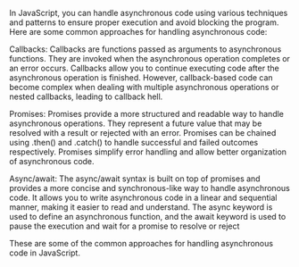 In JavaScript, you can handle asynchronous code using various techniques and patterns to ensure proper execution and avoid blocking the program. Here are some common approaches for handling asynchronous code:

Callbacks: Callbacks are functions passed as arguments to asynchronous functions. They are invoked when the asynchronous operation completes or an error occurs. Callbacks allow you to continue executing code after the asynchronous operation is finished. However, callback-based code can become complex when dealing with multiple asynchronous operations or nested callbacks, leading to callback hell.

Promises: Promises provide a more structured and readable way to handle asynchronous operations. They represent a future value that may be resolved with a result or rejected with an error. Promises can be chained using .then() and .catch() to handle successful and failed outcomes respectively. Promises simplify error handling and allow better organization of asynchronous code.

Async/await: The async/await syntax is built on top of promises and provides a more concise and synchronous-like way to handle asynchronous code. It allows you to write asynchronous code in a linear and sequential manner, making it easier to read and understand. The async keyword is used to define an asynchronous function, and the await keyword is used to pause the execution and wait for a promise to resolve or reject

These are some of the common approaches for handling asynchronous code in JavaScript.